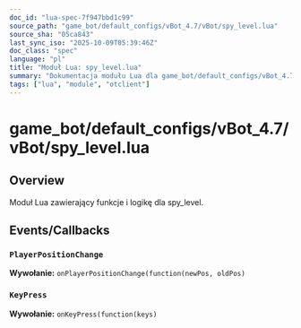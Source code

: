 ```yaml
---
doc_id: "lua-spec-7f947bbd1c99"
source_path: "game_bot/default_configs/vBot_4.7/vBot/spy_level.lua"
source_sha: "05ca843"
last_sync_iso: "2025-10-09T05:39:46Z"
doc_class: "spec"
language: "pl"
title: "Moduł Lua: spy_level.lua"
summary: "Dokumentacja modułu Lua dla game_bot/default_configs/vBot_4.7/vBot/spy_level.lua"
tags: ["lua", "module", "otclient"]
---
```


# game_bot/default_configs/vBot_4.7/vBot/spy_level.lua

## Overview

Moduł Lua zawierający funkcje i logikę dla spy_level.

## Events/Callbacks

### `PlayerPositionChange`

**Wywołanie:** `onPlayerPositionChange(function(newPos, oldPos)`

### `KeyPress`

**Wywołanie:** `onKeyPress(function(keys)`
